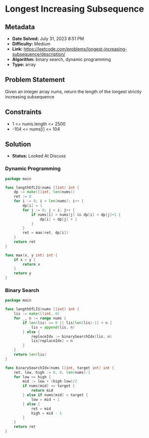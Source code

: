 # Longest Increasing Subsequence

## Metadata

- **Date Solved:** July 31, 2023 8:51 PM
- **Difficulty:** Medium
- **Link:** https://leetcode.com/problems/longest-increasing-subsequence/description/
- **Algorithm:** binary search, dynamic programming
- **Type:** array

## Problem Statement

Given an integer array nums, return the length of the longest strictly increasing subsequence

## Constraints

- 1 <= nums.length <= 2500
- -104 <= nums[i] <= 104

## Solution

- **Status:** Looked At Discuss


### Dynamic Programming

```go
package main

func lengthOfLIS(nums []int) int {
	dp := make([]int, len(nums))
	ret := 0
	for i := 0; i < len(nums); i++ {
		dp[i] = 1
		for j := 0; j < i; j++ {
			if nums[i] > nums[j] && dp[i] < dp[j]+1 {
				dp[i] = dp[j] + 1
			}
		}
		ret = max(ret, dp[i])
	}
	return ret
}

func max(x, y int) int {
	if x > y {
		return x
	}
	return y
}
```

### Binary Search

```go
package main

func lengthOfLIS(nums []int) int {
	lis := make([]int, 0)
	for _, n := range nums {
		if len(lis) == 0 || lis[len(lis)-1] < n {
			lis = append(lis, n)
		} else {
			replaceIdx := binarySearchIdx(lis, n)
			lis[replaceIdx] = n
		}
	}
	return len(lis)
}

func binarySearchIdx(nums []int, target int) int {
	ret, low, high := 0, 0, len(nums)-1
	for low <= high {
		mid := low + (high-low)/2
		if nums[mid] == target {
			return mid
		} else if nums[mid] < target {
			low = mid + 1
		} else {
			ret = mid
			high = mid - 1
		}
	}
	return ret
}
```
